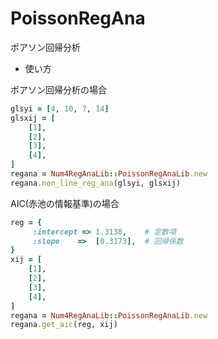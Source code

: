 PoissonRegAna
=============
ポアソン回帰分析

* 使い方

ポアソン回帰分析の場合

```ruby
glsyi = [4, 10, 7, 14]
glsxij = [
    [1],
    [2],
    [3],
    [4],
]
regana = Num4RegAnaLib::PoissonRegAnaLib.new
regana.non_line_reg_ana(glsyi, glsxij)
```

AIC(赤池の情報基準)の場合

```ruby
reg = {
     :intercept => 1.3138,    # 定数項
     :slope    =>  [0.3173],  # 回帰係数
}
xij = [
    [1],
    [2],
    [3],
    [4],
]
regana = Num4RegAnaLib::PoissonRegAnaLib.new
regana.get_aic(reg, xij)
```


